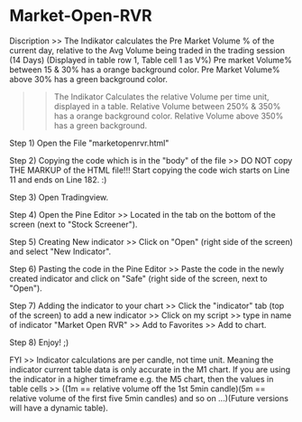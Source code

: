 # Market-Open-RVR

Discription >> The Indikator calculates the Pre Market Volume % of the current day, relative to the Avg Volume being traded in the trading session (14 Days) (Displayed in table row 1, Table cell 1 as V%) Pre market Volume% between 15 & 30% has a orange background color. Pre Market Volume% above 30% has a green background color.
>> The Indikator Calculates the relative Volume per time unit, displayed in a table. Relative Volume between 250% & 350% has a orange background color. Relative Volume above 350% has a green background. 

Step 1) Open the File "marketopenrvr.html"

Step 2) Copying the code which is in the "body" of the file >> DO NOT copy THE MARKUP of the HTML file!!! Start copying the code wich starts on Line 11 and ends on Line 182. :)

Step 3) Open Tradingview.

Step 4) Open the Pine Editor >> Located in the tab on the bottom of the screen (next to "Stock Screener"). 

Step 5) Creating New indicator >>  Click on "Open" (right side of the screen) and select "New Indicator".

Step 6) Pasting the code in the Pine Editor >> Paste the code in the newly created indicator and click on "Safe" (right side of the screen, next to "Open").

Step 7) Adding the indicator to your chart >> Click the "indicator" tab (top of the screen) to add a new indicator >> Click on my script >> type in name of indicator "Market Open RVR" >> Add to Favorites >> Add to chart.

Step 8) Enjoy! ;) 

FYI >> Indicator calculations are per candle, not time unit. Meaning the indicator current table data is only accurate in the M1 chart. 
       If you are using the indicator in a higher timeframe e.g. the M5 chart, then the values in table cells >> ((1m == relative volume off the 1st 5min candle)(5m == relative volume of the first five 5min candles) and so on ...)(Future versions will have a dynamic table).

